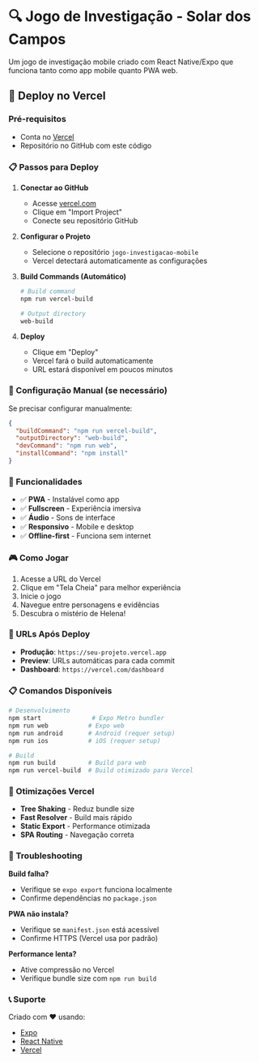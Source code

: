 # 🔍 Jogo de Investigação - Solar dos Campos

Um jogo de investigação mobile criado com React Native/Expo que funciona tanto como app mobile quanto PWA web.

## 🚀 Deploy no Vercel

### Pré-requisitos
- Conta no [Vercel](https://vercel.com)
- Repositório no GitHub com este código

### 📋 Passos para Deploy

1. **Conectar ao GitHub**
   - Acesse [vercel.com](https://vercel.com)
   - Clique em "Import Project"
   - Conecte seu repositório GitHub

2. **Configurar o Projeto**
   - Selecione o repositório `jogo-investigacao-mobile`
   - Vercel detectará automaticamente as configurações

3. **Build Commands (Automático)**
   ```bash
   # Build command
   npm run vercel-build

   # Output directory
   web-build
   ```

4. **Deploy**
   - Clique em "Deploy"
   - Vercel fará o build automaticamente
   - URL estará disponível em poucos minutos

### 🔧 Configuração Manual (se necessário)

Se precisar configurar manualmente:

```json
{
  "buildCommand": "npm run vercel-build",
  "outputDirectory": "web-build",
  "devCommand": "npm run web",
  "installCommand": "npm install"
}
```

### 📱 Funcionalidades

- ✅ **PWA** - Instalável como app
- ✅ **Fullscreen** - Experiência imersiva
- ✅ **Áudio** - Sons de interface
- ✅ **Responsivo** - Mobile e desktop
- ✅ **Offline-first** - Funciona sem internet

### 🎮 Como Jogar

1. Acesse a URL do Vercel
2. Clique em "Tela Cheia" para melhor experiência
3. Inicie o jogo
4. Navegue entre personagens e evidências
5. Descubra o mistério de Helena!

### 🔗 URLs Após Deploy

- **Produção**: `https://seu-projeto.vercel.app`
- **Preview**: URLs automáticas para cada commit
- **Dashboard**: `https://vercel.com/dashboard`

### 📋 Comandos Disponíveis

```bash
# Desenvolvimento
npm start              # Expo Metro bundler
npm run web           # Expo web
npm run android       # Android (requer setup)
npm run ios           # iOS (requer setup)

# Build
npm run build         # Build para web
npm run vercel-build  # Build otimizado para Vercel
```

### 🎯 Otimizações Vercel

- **Tree Shaking** - Reduz bundle size
- **Fast Resolver** - Build mais rápido
- **Static Export** - Performance otimizada
- **SPA Routing** - Navegação correta

### 🐛 Troubleshooting

**Build falha?**
- Verifique se `expo export` funciona localmente
- Confirme dependências no `package.json`

**PWA não instala?**
- Verifique se `manifest.json` está acessível
- Confirme HTTPS (Vercel usa por padrão)

**Performance lenta?**
- Ative compressão no Vercel
- Verifique bundle size com `npm run build`

### 📞 Suporte

Criado com ❤️ usando:
- [Expo](https://expo.dev)
- [React Native](https://reactnative.dev)
- [Vercel](https://vercel.com)